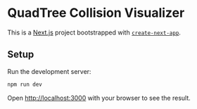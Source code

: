 # QuadTree Collision Visualizer



This is a [Next.js](https://nextjs.org/) project bootstrapped with [`create-next-app`](https://github.com/vercel/next.js/tree/canary/packages/create-next-app).

## Setup

Run the development server:

```bash
npm run dev
```

Open [http://localhost:3000](http://localhost:3000) with your browser to see the result.

